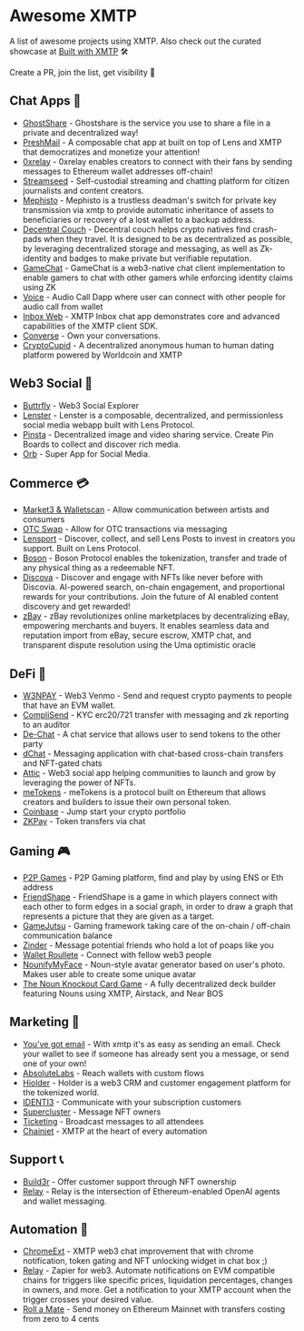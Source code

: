 # Awesome XMTP

A list of awesome projects using XMTP. Also check out the curated showcase at [Built with XMTP](https://xmtp.org/built-with-xmtp) 🛠️

Create a PR, join the list, get visibility 👀

## Chat Apps 💬

* [GhostShare](https://ethglobal.com/showcase/ghostshare-z7c3y) - Ghostshare is the service you use to share a file in a private and decentralized way!
* [PreshMail](https://ethglobal.com/showcase/preshmail-rnuzb) - A composable chat app at built on top of Lens and XMTP that democratizes and monetize your attention!
* [0xrelay](https://ethglobal.com/showcase/0xrelay-fwosy) - 0xrelay enables creators to connect with their fans by sending messages to Ethereum wallet addresses off-chain!
* [Streamseed](https://ethglobal.com/showcase/streamseed-mrbi9) - Self-custodial streaming and chatting platform for citizen journalists and content creators.
* [Mephisto](https://ethglobal.com/showcase/mephisto-3ix35) - Mephisto is a trustless deadman's switch for private key transmission via xmtp to provide automatic inheritance of assets to beneficiaries or recovery of a lost wallet to a backup address.
* [Decentral Couch](https://ethglobal.com/showcase/decentral-couch-g1xtk) - Decentral couch helps crypto natives find crash-pads when they travel. It is designed to be as decentralized as possible, by leveraging decentralized storage and messaging, as well as Zk-identity and badges to make private but verifiable reputation.
* [GameChat](https://ethglobal.com/showcase/gamechat-4p5qj) - GameChat is a web3-native chat client implementation to enable gamers to chat with other gamers while enforcing identity claims using ZK
* [Voice](https://ethglobal.com/showcase/audiox-huq8u) - Audio Call Dapp where user can connect with other people for audio call from wallet
* [Inbox Web](https://xmtp.chat/) - XMTP Inbox chat app demonstrates core and advanced capabilities of the XMTP client SDK.
* [Converse](https://getconverse.app/) - Own your conversations.
* [CryptoCupid](https://ethglobal.com/showcase/cryptocupid-cegju) - A decentralized anonymous human to human dating platform powered by Worldcoin and XMTP

## Web3 Social 🌿

* [Buttrfly](https://buttrfly.app/) - Web3 Social Explorer
* [Lenster](https://lenster.xyz/) - Lenster is a composable, decentralized, and permissionless social media webapp built with Lens Protocol.
* [Pinsta](https://pinsta.xyz/) - Decentralized image and video sharing service. Create Pin Boards to collect and discover rich media.
* [Orb](https://orb.ac/) - Super App for Social Media.

## Commerce 💳

* [Market3 & Walletscan](https://ethglobal.com/showcase/market3-and-walletscan-a-trusted-marketplace-s9nsj) - Allow communication between artists and consumers
* [OTC Swap](https://ethglobal.com/showcase/otc-swap-n3vhk) - Allow for OTC transactions via messaging
* [Lensport](https://lensport.io/) - Discover, collect, and sell Lens Posts to invest in creators you support. Built on Lens Protocol.
* [Boson](https://www.bosonprotocol.io/) - Boson Protocol enables the tokenization, transfer and trade of any physical thing as a redeemable NFT.
* [Discova](https://ethglobal.com/showcase/discova-e3jc2) - Discover and engage with NFTs like never before with Discovia. AI-powered search, on-chain engagement, and proportional rewards for your contributions. Join the future of AI enabled content discovery and get rewarded!
* [zBay](https://ethglobal.com/showcase/zbay-r0724) - zBay revolutionizes online marketplaces by decentralizing eBay, empowering merchants and buyers. It enables seamless data and reputation import from eBay, secure escrow, XMTP chat, and transparent dispute resolution using the Uma optimistic oracle

## DeFi 🏦

* [W3NPAY](https://ethglobal.com/showcase/w3npay-d7rk8) - Web3 Venmo - Send and request crypto payments to people that have an EVM wallet.
* [CompliSend](https://ethglobal.com/showcase/complisend-3j0jx) - KYC erc20/721 transfer with messaging and zk reporting to an auditor
* [De-Chat](https://ethglobal.com/showcase/de-chat-rr8zk) - A chat service that allows user to send tokens to the other party
* [dChat](https://ethglobal.com/showcase/dchat-21eba) - Messaging application with chat-based cross-chain transfers and NFT-gated chats
* [Attic](https://atticc.xyz/) - Web3 social app helping communities to launch and grow by leveraging the power of NFTs.
* [meTokens](https://metokens.com/) - meTokens is a protocol built on Ethereum that allows creators and builders to issue their own personal token.
* [Coinbase](https://www.coinbase.com/) - Jump start your crypto portfolio
* [ZKPay](https://taikai.network/cryptocanal/hackathons/ethdam/projects/clhxb2yr4121242001zlpx01djwu/idea) - Token transfers via chat

## Gaming 🎮

* [P2P Games](https://ethglobal.com/showcase/p2p-games-19vqx) - P2P Gaming platform, find and play by using ENS or Eth address
* [FriendShape](https://ethglobal.com/showcase/friendshape-hyrna) - FriendShape is a game in which players connect with each other to form edges in a social graph, in order to draw a graph that represents a picture that they are given as a target.
* [GameJutsu](https://ethglobal.com/showcase/gamejutsu-0u4en) - Gaming framework taking care of the on-chain / off-chain communication balance
* [Zinder](https://ethglobal.com/showcase/zinder-match-nomads-through-poaps-js3py) - Message potential friends who hold a lot of poaps like you
* [Wallet Roullete](https://walletroulette.xyz/) - Connect with fellow web3 people
* [NounifyMyFace](https://ethglobal.com/showcase/nounifymyface-qmx4t) - Noun-style avatar generator based on user's photo. Makes user able to create some unique avatar
* [The Noun Knockout Card Game](https://ethglobal.com/showcase/the-noun-knockout-card-game-42sxm) - A fully decentralized deck builder featuring Nouns using XMTP, Airstack, and Near BOS

## Marketing 📣

* [You’ve got email](https://ygm.mbla.xyz/) - With xmtp it's as easy as sending an email. Check your wallet to see if someone has already sent you a message, or send one of your own!
* [AbsoluteLabs](https://absolutelabs.io/) - Reach wallets with custom flows
* [Hiolder](https://www.holder.xyz/) - Holder is a web3 CRM and customer engagement platform for the tokenized world.
* [IDENTI3](https://ethglobal.com/showcase/identi3-u8rs7) - Communicate with your subscription customers
* [Supercluster](https://ethglobal.com/showcase/supercluster-t9x45) - Message NFT owners
* [Ticketing](https://ethglobal.com/showcase/decentralized-ticketing-platform-ok5fe) - Broadcast messages to all attendees
* [Chainjet](https://chainjet.io/) - XMTP at the heart of every automation

## Support 📞

* [Build3r](https://ethglobal.com/showcase/build3r-awy06) - Offer customer support through NFT ownership
* [Relay](https://relay.cc/) - Relay is the intersection of Ethereum-enabled OpenAI agents and wallet messaging.

## Automation 🤖

* [ChromeExt](https://ethglobal.com/showcase/chromeext-chatonweb3withtokengatingcontent-mq751) - XMTP web3 chat improvement that with chrome notification, token gating and NFT unlocking widget in chat box ;)
* [Relay](https://ethglobal.com/showcase/relay-85njt) - Zapier for web3. Automate notifications on EVM compatible chains for triggers like specific prices, liquidation percentages, changes in owners, and more. Get a notification to your XMTP account when the trigger crosses your desired value.
* [Roll a Mate](https://ethglobal.com/showcase/roll-a-mate-ob574) - Send money on Ethereum Mainnet with transfers costing from zero to 4 cents
